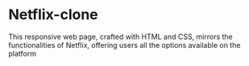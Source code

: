 # Netflix-clone
This responsive web page, crafted with HTML and CSS, mirrors the functionalities of Netflix,  offering users all the options available on the platform
